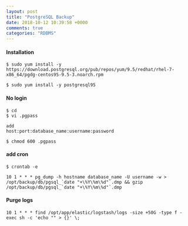 ```yaml
---
layout: post
title: "PostgreSQL Backup"
date: 2018-10-12 10:39:58 +0000
comments: true
categories: "RDBMS"
---
```


#### Installation

```
$ sudo yum install -y https://download.postgresql.org/pub/repos/yum/9.5/redhat/rhel-7-x86_64/pgdg-centos95-9.5-3.noarch.rpm  

$ sudo yum install -y postgresql95

```

#### No login

```
$ cd
$ vi .pgpass 

add
host:port:database_name:username:password

$ chmod 600 .pgpass
```

#### add cron

```
$ crontab -e

10 1 * * * pg_dump -h hostname database_name -U username -w > /opt/backup/db/pgsql_`date "+\%Y\%m\%d"`.dmp && gzip /opt/backup/db/pgsql_`date "+\%Y\%m\%d"`.dmp

```


#### Purge logs 

```
10 1 * * * find /opt/app/elastic/logstash/logs -size +50G -type f -exec sh -c 'echo "" > {}' \;
```